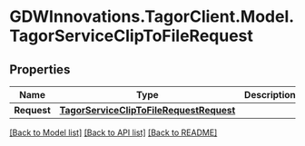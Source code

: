 # GDWInnovations.TagorClient.Model.TagorServiceClipToFileRequest

## Properties

Name | Type | Description | Notes
------------ | ------------- | ------------- | -------------
**Request** | [**TagorServiceClipToFileRequestRequest**](TagorServiceClipToFileRequestRequest.md) |  | [optional] 

[[Back to Model list]](../README.md#documentation-for-models) [[Back to API list]](../README.md#documentation-for-api-endpoints) [[Back to README]](../README.md)

